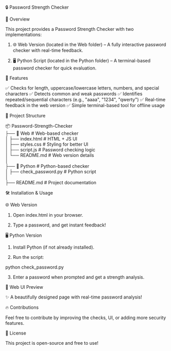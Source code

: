 🔒 Password Strength Checker

📌 Overview

This project provides a Password Strength Checker with two implementations:

1. 🌐 Web Version (located in the Web folder) – A fully interactive password checker with real-time feedback.


2. 🖥️ Python Script (located in the Python folder) – A terminal-based password checker for quick evaluation.



🚀 Features

✅ Checks for length, uppercase/lowercase letters, numbers, and special characters
✅ Detects common and weak passwords
✅ Identifies repeated/sequential characters (e.g., "aaaa", "1234", "qwerty")
✅ Real-time feedback in the web version
✅ Simple terminal-based tool for offline usage

📂 Project Structure

📦 Password-Strength-Checker  
 ├── 📁 Web         # Web-based checker  
 │   ├── index.html # HTML + JS UI  
 │   ├── styles.css # Styling for better UI  
 │   ├── script.js  # Password checking logic  
 │   └── README.md  # Web version details  
 │  
 ├── 📁 Python      # Python-based checker  
 │   ├── check_password.py # Python script  
 │  
 ├── README.md      # Project documentation

🛠️ Installation & Usage

🌐 Web Version

1. Open index.html in your browser.


2. Type a password, and get instant feedback!



🖥️ Python Version

1. Install Python (if not already installed).


2. Run the script:

python check_password.py


3. Enter a password when prompted and get a strength analysis.



🎨 Web UI Preview

✨ A beautifully designed page with real-time password analysis!

🔥 Contributions

Feel free to contribute by improving the checks, UI, or adding more security features.

📜 License

This project is open-source and free to use!
